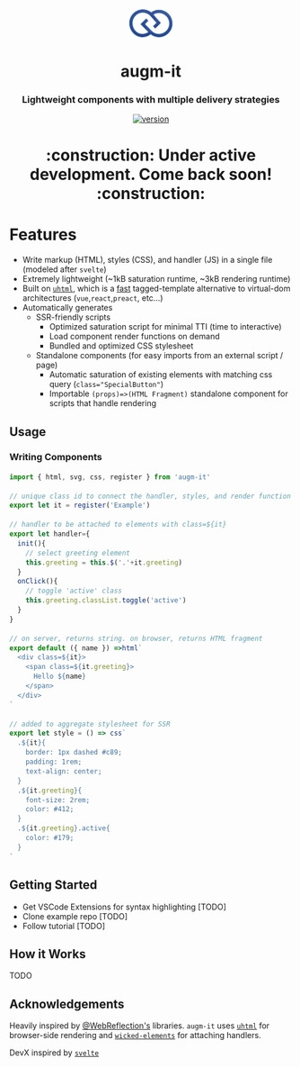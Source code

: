 <div align="center">
  <img src="https://github.com/augm-dev/augm-it/raw/overhaul/meta/augm.png" alt="augm logo" width="80" />
</div>

<h1 align="center">augm-it</h1>
<h3 align="center">Lightweight components with multiple delivery strategies</h3>

<div align="center">
  <a href="https://npmjs.org/package/augm-it">
    <img src="https://badgen.now.sh/npm/v/augm-it" alt="version" />
  </a>
</div>

<h1 align="center">:construction: Under active development. Come back soon! :construction:</h1>

# Features

- Write markup (HTML), styles (CSS), and handler (JS) in a single file (modeled after `svelte`)
- Extremely lightweight (~1kB saturation runtime, ~3kB rendering runtime)
- Built on [`uhtml`](https://github.com/WebReflection/uhtml), which is a [fast](https://krausest.github.io/js-framework-benchmark/current.html) tagged-template alternative to virtual-dom architectures (`vue`,`react`,`preact`, etc...)
- Automatically generates
  - SSR-friendly scripts
    - Optimized saturation script for minimal TTI (time to interactive)
    - Load component render functions on demand
    - Bundled and optimized CSS stylesheet
  - Standalone components (for easy imports from an external script / page)
    - Automatic saturation of existing elements with matching css query (`class="SpecialButton"`)
    - Importable `(props)=>(HTML Fragment)` standalone component for scripts that handle rendering

## Usage

### Writing Components

```js
import { html, svg, css, register } from 'augm-it'

// unique class id to connect the handler, styles, and render function
export let it = register('Example')

// handler to be attached to elements with class=${it}
export let handler={
  init(){
    // select greeting element
    this.greeting = this.$('.'+it.greeting)
  }
  onClick(){
    // toggle 'active' class
    this.greeting.classList.toggle('active')
  }
}

// on server, returns string. on browser, returns HTML fragment
export default ({ name }) =>html`
  <div class=${it}>
    <span class=${it.greeting}>
      Hello ${name}
    </span>
  </div>
`

// added to aggregate stylesheet for SSR
export let style = () => css`
  .${it}{
    border: 1px dashed #c89;
    padding: 1rem;
    text-align: center;
  }
  .${it.greeting}{
    font-size: 2rem;
    color: #412;
  }
  .${it.greeting}.active{
    color: #179;
  }
`

```

## Getting Started

- Get VSCode Extensions for syntax highlighting [TODO]
- Clone example repo [TODO]
- Follow tutorial [TODO]

## How it Works

TODO

## Acknowledgements

Heavily inspired by [@WebReflection's](https://github.com/WebReflection) libraries. `augm-it` uses [`uhtml`](https://github.com/WebReflection/uhtml) for browser-side rendering and [`wicked-elements`](https://github.com/WebReflection/wicked-elements) for attaching handlers.

DevX inspired by [`svelte`](https://svelte.dev/)
